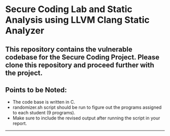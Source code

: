 # Secure Coding Lab and Static Analysis using LLVM Clang Static Analyzer

This repository contains the vulnerable codebase for the Secure Coding Project. Please clone this repository and proceed further with the project.
---

## Points to be Noted:

- The code base is written in C.
- randomizer.sh script should be run to figure out the programs assigned to each student (9 programs).
- Make sure to include the revised output after running the script in your report.
  
---
                                      
